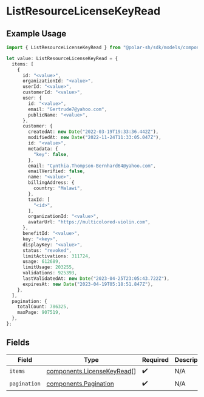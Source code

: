 # ListResourceLicenseKeyRead

## Example Usage

```typescript
import { ListResourceLicenseKeyRead } from "@polar-sh/sdk/models/components";

let value: ListResourceLicenseKeyRead = {
  items: [
    {
      id: "<value>",
      organizationId: "<value>",
      userId: "<value>",
      customerId: "<value>",
      user: {
        id: "<value>",
        email: "Gertrude7@yahoo.com",
        publicName: "<value>",
      },
      customer: {
        createdAt: new Date("2022-03-19T19:33:36.442Z"),
        modifiedAt: new Date("2022-11-24T11:33:05.047Z"),
        id: "<value>",
        metadata: {
          "key": false,
        },
        email: "Cynthia.Thompson-Bernhard64@yahoo.com",
        emailVerified: false,
        name: "<value>",
        billingAddress: {
          country: "Malawi",
        },
        taxId: [
          "<id>",
        ],
        organizationId: "<value>",
        avatarUrl: "https://multicolored-violin.com",
      },
      benefitId: "<value>",
      key: "<key>",
      displayKey: "<value>",
      status: "revoked",
      limitActivations: 311724,
      usage: 612689,
      limitUsage: 203255,
      validations: 925393,
      lastValidatedAt: new Date("2023-04-25T23:05:43.722Z"),
      expiresAt: new Date("2023-04-19T05:18:51.847Z"),
    },
  ],
  pagination: {
    totalCount: 786325,
    maxPage: 907519,
  },
};
```

## Fields

| Field                                                                    | Type                                                                     | Required                                                                 | Description                                                              |
| ------------------------------------------------------------------------ | ------------------------------------------------------------------------ | ------------------------------------------------------------------------ | ------------------------------------------------------------------------ |
| `items`                                                                  | [components.LicenseKeyRead](../../models/components/licensekeyread.md)[] | :heavy_check_mark:                                                       | N/A                                                                      |
| `pagination`                                                             | [components.Pagination](../../models/components/pagination.md)           | :heavy_check_mark:                                                       | N/A                                                                      |
